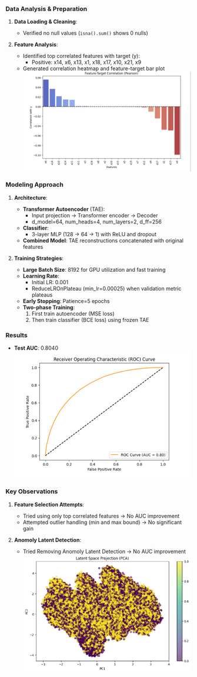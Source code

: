### Data Analysis & Preparation
1. **Data Loading & Cleaning**:
   - Verified no null values (`isna().sum()` shows 0 nulls)

2. **Feature Analysis**:
   - Identified top correlated features with target (y):
     - Positive: x14, x6, x13, x1, x18, x17, x10, x21, x9
   - Generated correlation heatmap and feature-target bar plot
     ![Feature-Target Correlation.png](https://github.com/Abdelrahman10101/CMS/blob/main/Event%20Classification%20with%20Masked%20Transformer%20Autoencoders/Feature-Target%20Correlation.png)

### Modeling Approach
1. **Architecture**:
   - **Transformer Autoencoder** (TAE):
     - Input projection → Transformer encoder → Decoder
     - d_model=64, num_heads=4, num_layers=2, d_ff=256
   - **Classifier**:
     - 3-layer MLP (128 → 64 → 1) with ReLU and dropout
   - **Combined Model**: TAE reconstructions concatenated with original features

2. **Training Strategies**:
   - **Large Batch Size**: 8192 for GPU utilization and fast training
   - **Learning Rate**:
     - Initial LR: 0.001
     - ReduceLROnPlateau (min_lr=0.00025) when validation metric plateaus
   - **Early Stopping**: Patience=5 epochs
   - **Two-phase Training**:
     1. First train autoencoder (MSE loss)
     2. Then train classifier (BCE loss) using frozen TAE

### Results
- **Test AUC**: 0.8040 
  ![ROC Curve.png](https://github.com/Abdelrahman10101/CMS/blob/main/Event%20Classification%20with%20Masked%20Transformer%20Autoencoders/ROC%20Curve.png)


### Key Observations
1. **Feature Selection Attempts**:
   - Tried using only top correlated features → No AUC improvement
   - Attempted outlier handling (min and max bound) → No significant gain

2. **Anomoly Latent Detection**:
   - Tried Removing Anomoly Latent Detection → No AUC improvement
     ![Latent Space Projection](https://raw.githubusercontent.com/Abdelrahman10101/CMS/main/Event%20Classification%20with%20Masked%20Transformer%20Autoencoders/Latent%20Space%20Projection.png)

